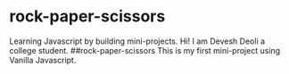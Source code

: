 # rock-paper-scissors
Learning Javascript by building mini-projects.
Hi!
I am Devesh Deoli a college student.
##rock-paper-scissors
This is my first mini-project using Vanilla Javascript.